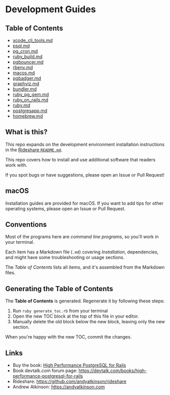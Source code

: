 # Development Guides

## Table of Contents
- [xcode_cli_tools.md](/xcode_cli_tools.md)
- [psql.md](/psql.md)
- [pg_cron.md](/pg_cron.md)
- [ruby_build.md](/ruby_build.md)
- [pgbouncer.md](/pgbouncer.md)
- [rbenv.md](/rbenv.md)
- [macos.md](/macos.md)
- [pgbadger.md](/pgbadger.md)
- [graphviz.md](/graphviz.md)
- [bundler.md](/bundler.md)
- [ruby_pg_gem.md](/ruby_pg_gem.md)
- [ruby_on_rails.md](/ruby_on_rails.md)
- [ruby.md](/ruby.md)
- [postgresapp.md](/postgresapp.md)
- [homebrew.md](/homebrew.md)

## What is this?

This repo expands on the development environment installation instructions in the [Rideshare `README.md`](https://github.com/andyatkinson/rideshare).

This repo covers how to install and use additional software that readers work with.

If you spot bugs or have suggestions, please open an Issue or Pull Request!

## macOS

Installation guides are provided for macOS. If you want to add tips for other operating systems, please open an Issue or Pull Request.

## Conventions

Most of the programs here are *command line programs*, so you'll work in your terminal.

Each item has a Markdown file (`.md`) covering *Installation*, dependencies, and might have some troubleshooting or usage sections.

The *Table of Contents* lists all items, and it's assembled from the Markdown files.

## Generating the Table of Contents

The **Table of Contents** is generated. Regenerate it by following these steps:

1. Run `ruby generate_toc.rb` from your terminal
1. Open the new TOC block at the top of this file in your editor.
1. Manually delete the old block below the new block, leaving only the new section.

When you're happy with the new TOC, commit the changes.

## Links

- Buy the book: [High Performance PostgreSQL for Rails](https://pragprog.com/titles/aapsql/high-performance-postgresql-for-rails/)
- Book devtalk.com forum page: <https://devtalk.com/books/high-performance-postgresql-for-rails>
- Rideshare: <https://github.com/andyatkinson/rideshare>
- Andrew Atkinson: <https://andyatkinson.com>
